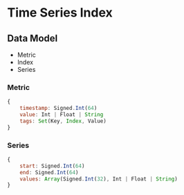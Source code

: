 # Time Series Index

## Data Model

- Metric
- Index
- Series

### Metric

```js
{
    timestamp: Signed.Int(64)
    value: Int | Float | String
    tags: Set(Key, Index, Value)
}
```

### Series

```js
{
    start: Signed.Int(64)
    end: Signed.Int(64)
    values: Array(Signed.Int(32), Int | Float | String)
}
```







